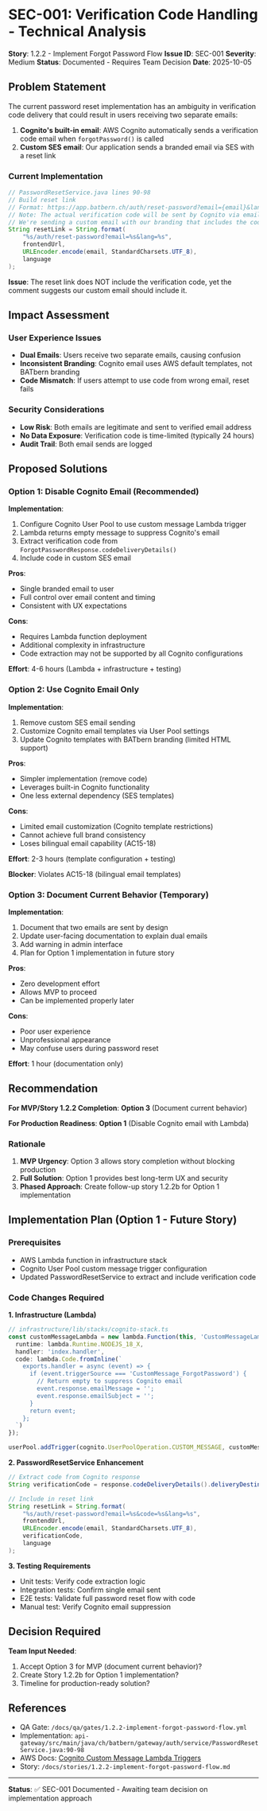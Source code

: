 # SEC-001: Verification Code Handling - Technical Analysis

**Story**: 1.2.2 - Implement Forgot Password Flow
**Issue ID**: SEC-001
**Severity**: Medium
**Status**: Documented - Requires Team Decision
**Date**: 2025-10-05

## Problem Statement

The current password reset implementation has an ambiguity in verification code delivery that could result in users receiving two separate emails:

1. **Cognito's built-in email**: AWS Cognito automatically sends a verification code email when `forgotPassword()` is called
2. **Custom SES email**: Our application sends a branded email via SES with a reset link

### Current Implementation

```java
// PasswordResetService.java lines 90-98
// Build reset link
// Format: https://app.batbern.ch/auth/reset-password?email={email}&lang={lang}
// Note: The actual verification code will be sent by Cognito via email
// We're sending a custom email with our branding that includes the code
String resetLink = String.format(
    "%s/auth/reset-password?email=%s&lang=%s",
    frontendUrl,
    URLEncoder.encode(email, StandardCharsets.UTF_8),
    language
);
```

**Issue**: The reset link does NOT include the verification code, yet the comment suggests our custom email should include it.

## Impact Assessment

### User Experience Issues
- **Dual Emails**: Users receive two separate emails, causing confusion
- **Inconsistent Branding**: Cognito email uses AWS default templates, not BATbern branding
- **Code Mismatch**: If users attempt to use code from wrong email, reset fails

### Security Considerations
- **Low Risk**: Both emails are legitimate and sent to verified email address
- **No Data Exposure**: Verification code is time-limited (typically 24 hours)
- **Audit Trail**: Both email sends are logged

## Proposed Solutions

### Option 1: Disable Cognito Email (Recommended)

**Implementation**:
1. Configure Cognito User Pool to use custom message Lambda trigger
2. Lambda returns empty message to suppress Cognito's email
3. Extract verification code from `ForgotPasswordResponse.codeDeliveryDetails()`
4. Include code in custom SES email

**Pros**:
- Single branded email to user
- Full control over email content and timing
- Consistent with UX expectations

**Cons**:
- Requires Lambda function deployment
- Additional complexity in infrastructure
- Code extraction may not be supported by all Cognito configurations

**Effort**: 4-6 hours (Lambda + infrastructure + testing)

### Option 2: Use Cognito Email Only

**Implementation**:
1. Remove custom SES email sending
2. Customize Cognito email templates via User Pool settings
3. Update Cognito templates with BATbern branding (limited HTML support)

**Pros**:
- Simpler implementation (remove code)
- Leverages built-in Cognito functionality
- One less external dependency (SES templates)

**Cons**:
- Limited email customization (Cognito template restrictions)
- Cannot achieve full brand consistency
- Loses bilingual email capability (AC15-18)

**Effort**: 2-3 hours (template configuration + testing)

**Blocker**: Violates AC15-18 (bilingual email templates)

### Option 3: Document Current Behavior (Temporary)

**Implementation**:
1. Document that two emails are sent by design
2. Update user-facing documentation to explain dual emails
3. Add warning in admin interface
4. Plan for Option 1 implementation in future story

**Pros**:
- Zero development effort
- Allows MVP to proceed
- Can be implemented properly later

**Cons**:
- Poor user experience
- Unprofessional appearance
- May confuse users during password reset

**Effort**: 1 hour (documentation only)

## Recommendation

**For MVP/Story 1.2.2 Completion**: **Option 3** (Document current behavior)

**For Production Readiness**: **Option 1** (Disable Cognito email with Lambda)

### Rationale

1. **MVP Urgency**: Option 3 allows story completion without blocking production
2. **Full Solution**: Option 1 provides best long-term UX and security
3. **Phased Approach**: Create follow-up story 1.2.2b for Option 1 implementation

## Implementation Plan (Option 1 - Future Story)

### Prerequisites
- AWS Lambda function in infrastructure stack
- Cognito User Pool custom message trigger configuration
- Updated PasswordResetService to extract and include verification code

### Code Changes Required

**1. Infrastructure (Lambda)**
```typescript
// infrastructure/lib/stacks/cognito-stack.ts
const customMessageLambda = new lambda.Function(this, 'CustomMessageLambda', {
  runtime: lambda.Runtime.NODEJS_18_X,
  handler: 'index.handler',
  code: lambda.Code.fromInline(`
    exports.handler = async (event) => {
      if (event.triggerSource === 'CustomMessage_ForgotPassword') {
        // Return empty to suppress Cognito email
        event.response.emailMessage = '';
        event.response.emailSubject = '';
      }
      return event;
    };
  `)
});

userPool.addTrigger(cognito.UserPoolOperation.CUSTOM_MESSAGE, customMessageLambda);
```

**2. PasswordResetService Enhancement**
```java
// Extract code from Cognito response
String verificationCode = response.codeDeliveryDetails().deliveryDestination();

// Include in reset link
String resetLink = String.format(
    "%s/auth/reset-password?email=%s&code=%s&lang=%s",
    frontendUrl,
    URLEncoder.encode(email, StandardCharsets.UTF_8),
    verificationCode,
    language
);
```

**3. Testing Requirements**
- Unit tests: Verify code extraction logic
- Integration tests: Confirm single email sent
- E2E tests: Validate full password reset flow with code
- Manual test: Verify Cognito email suppression

## Decision Required

**Team Input Needed**:
1. Accept Option 3 for MVP (document current behavior)?
2. Create Story 1.2.2b for Option 1 implementation?
3. Timeline for production-ready solution?

## References

- QA Gate: `/docs/qa/gates/1.2.2-implement-forgot-password-flow.yml`
- Implementation: `api-gateway/src/main/java/ch/batbern/gateway/auth/service/PasswordResetService.java:90-98`
- AWS Docs: [Cognito Custom Message Lambda Triggers](https://docs.aws.amazon.com/cognito/latest/developerguide/user-pool-lambda-custom-message.html)
- Story: `/docs/stories/1.2.2-implement-forgot-password-flow.md`

---

**Status**: ✅ SEC-001 Documented - Awaiting team decision on implementation approach
